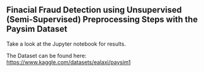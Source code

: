 ## Finacial Fraud Detection using Unsupervised (Semi-Supervised) Preprocessing Steps with the Paysim Dataset

Take a look at the Jupyter notebook for results.

The Dataset can be found here: https://www.kaggle.com/datasets/ealaxi/paysim1
